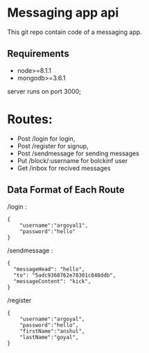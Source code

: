 # Messaging app api
This git repo contain code of a messaging app.

## Requirements
* node>=8.1.1
* mongodb>=3.6.1

server runs on port 3000;


# Routes:
* Post /login for login,
* Post /register for signup,
* Post /sendmessage for sending messages
* Put /block/:username for bolckinf user
* Get /inbox for recived messages


## Data Format of Each Route
/login :
```
{
	"username":"argoyal1",
	"password":"hello"
}
```

/sendmessage :
```
{
  "messageHead": "hello",
  "to": "5adc9360762e78301c848ddb",
  "messageContent": "kick",
}
```
/register

```
{
    "username":"argoyal",
    "password":"hello",
    "firstName":"anshul",
    "lastName":"goyal",
}
```
